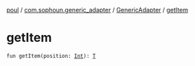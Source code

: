 [poul](../../index.md) / [com.sophoun.generic_adapter](../index.md) / [GenericAdapter](index.md) / [getItem](./get-item.md)

# getItem

`fun getItem(position: `[`Int`](https://kotlinlang.org/api/latest/jvm/stdlib/kotlin/-int/index.html)`): `[`T`](index.md#T)